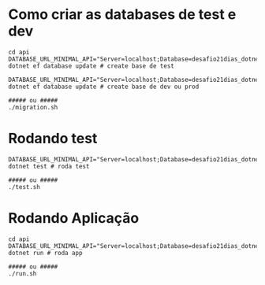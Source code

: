 # Como criar as databases de test e dev
```shell
cd api
DATABASE_URL_MINIMAL_API="Server=localhost;Database=desafio21dias_dotnet7_test;Uid=root;Pwd=root" dotnet ef database update # create base de test

DATABASE_URL_MINIMAL_API="Server=localhost;Database=desafio21dias_dotnet7;Uid=root;Pwd=root" dotnet ef database update # create base de dev ou prod

##### ou #####
./migration.sh
```

# Rodando test
```shell
DATABASE_URL_MINIMAL_API="Server=localhost;Database=desafio21dias_dotnet7_test;Uid=root;Pwd=root" dotnet test # roda test

##### ou #####
./test.sh
```

# Rodando Aplicação
```shell
cd api
DATABASE_URL_MINIMAL_API="Server=localhost;Database=desafio21dias_dotnet7;Uid=root;Pwd=root" dotnet run # roda app

##### ou #####
./run.sh
```